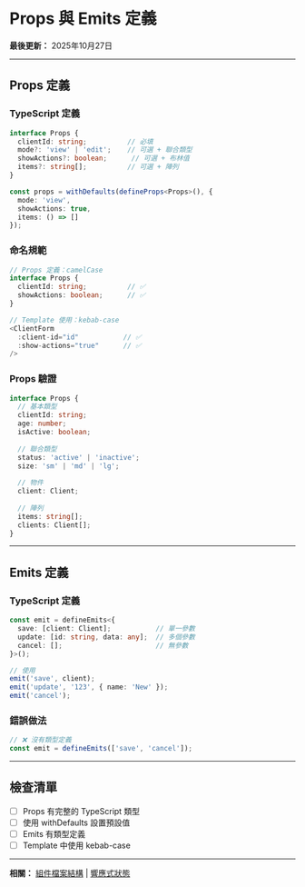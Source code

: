 # Props 與 Emits 定義

**最後更新：** 2025年10月27日

---

## Props 定義

### TypeScript 定義

```typescript
interface Props {
  clientId: string;          // 必填
  mode?: 'view' | 'edit';    // 可選 + 聯合類型
  showActions?: boolean;      // 可選 + 布林值
  items?: string[];          // 可選 + 陣列
}

const props = withDefaults(defineProps<Props>(), {
  mode: 'view',
  showActions: true,
  items: () => []
});
```

### 命名規範

```typescript
// Props 定義：camelCase
interface Props {
  clientId: string;          // ✅
  showActions: boolean;      // ✅
}

// Template 使用：kebab-case
<ClientForm
  :client-id="id"           // ✅
  :show-actions="true"      // ✅
/>
```

### Props 驗證

```typescript
interface Props {
  // 基本類型
  clientId: string;
  age: number;
  isActive: boolean;
  
  // 聯合類型
  status: 'active' | 'inactive';
  size: 'sm' | 'md' | 'lg';
  
  // 物件
  client: Client;
  
  // 陣列
  items: string[];
  clients: Client[];
}
```

---

## Emits 定義

### TypeScript 定義

```typescript
const emit = defineEmits<{
  save: [client: Client];           // 單一參數
  update: [id: string, data: any];  // 多個參數
  cancel: [];                       // 無參數
}>();

// 使用
emit('save', client);
emit('update', '123', { name: 'New' });
emit('cancel');
```

### 錯誤做法

```typescript
// ❌ 沒有類型定義
const emit = defineEmits(['save', 'cancel']);
```

---

## 檢查清單

- [ ] Props 有完整的 TypeScript 類型
- [ ] 使用 withDefaults 設置預設值
- [ ] Emits 有類型定義
- [ ] Template 中使用 kebab-case

---

**相關：** [組件檔案結構](./組件檔案結構.md) | [響應式狀態](./響應式狀態.md)

